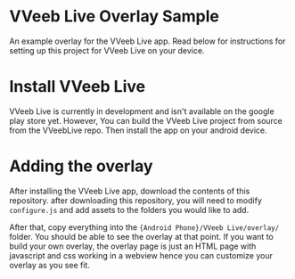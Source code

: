 # VVeeb Live Overlay Sample
An example overlay for the VVeeb Live app. Read below for instructions for setting up this project for VVeeb Live on your device.

# Install VVeeb Live
VVeeb Live is currently in development and isn't available on the google play store yet. However, You can build the VVeeb Live project from source from the VVeebLive repo. Then install the app on your android device.

# Adding the overlay
After installing the VVeeb Live app, download the contents of this repository. after downloading this repository, you will need to modify `configure.js` and add assets to the folders you would like to add.

After that, copy everything into the `{Android Phone}/VVeeb Live/overlay/` folder. You should be able to see the overlay at that point. If you want to build your own overlay, the overlay page is just an HTML page with javascript and css working in a webview hence you can customize your overlay as you see fit.

